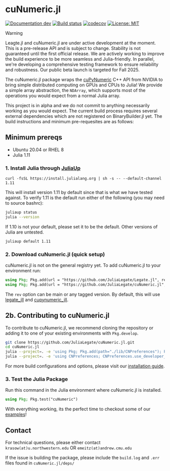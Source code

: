 # cuNumeric.jl

[![Documentation dev](https://img.shields.io/badge/docs-dev-blue.svg)](https://julialegate.github.io/cuNumeric.jl/dev/)
[![Build status](https://ci.appveyor.com/api/projects/status/973jtue9itgvvlc7?svg=true)](https://ci.appveyor.com/project/JuliaLegate/cunumeric-jl)
[![codecov](https://codecov.io/github/julialegate/cuNumeric.jl/branch/main/graph/badge.svg)](https://app.codecov.io/github/JuliaLegate/cuNumeric.jl)
[![License: MIT](https://img.shields.io/badge/License-MIT-green.svg)](https://opensource.org/licenses/MIT)

> [!WARNING]  
> Leagte.jl and cuNumeric.jl are under active development at the moment. This is a pre-release API and is subject to change. Stability is not guaranteed until the first official release. We are actively working to improve the build experience to be more seamless and Julia-friendly. In parallel, we're developing a comprehensive testing framework to ensure reliability and robustness. Our public beta launch is targeted for Fall 2025.

The cuNumeric.jl package wraps the [cuPyNumeric](https://github.com/nv-legate/cupynumeric) C++ API from NVIDIA to bring simple distributed computing on GPUs and CPUs to Julia! We provide a simple array abstraction, the `NDArray`, which supports most of the operations you would expect from a normal Julia array.

This project is in alpha and we do not commit to anything necessarily working as you would expect. The current build process requires several external dependencies which are not registered on BinaryBuilder.jl yet. The build instructions and minimum pre-requesites are as follows:

## Minimum prereqs
- Ubuntu 20.04 or RHEL 8
- Julia 1.11

### 1. Install Julia through [JuliaUp](https://github.com/JuliaLang/juliaup)
```
curl -fsSL https://install.julialang.org | sh -s -- --default-channel 1.11
```

This will install version 1.11 by default since that is what we have tested against. To verify 1.11 is the default run either of the following (you may need to source bashrc):
```bash
juliaup status
julia --version
```

If 1.10 is not your default, please set it to be the default. Other versions of Julia are untested.
```bash
juliaup default 1.11
```

### 2. Download cuNumeric.jl (quick setup)
cuNumeric.jl is not on the general registry yet. To add cuNumeric.jl to your environment run:
```julia
using Pkg; Pkg.add(url = "https://github.com/JuliaLegate/Legate.jl", rev = "main")
using Pkg; Pkg.add(url = "https://github.com/JuliaLegate/cuNumeric.jl", rev = "main")
```
The `rev` option can be main or any tagged version.  By default, this will use [legate_jll](https://github.com/JuliaBinaryWrappers/legate_jll.jl/) and [cupynumeric_jll](https://github.com/JuliaBinaryWrappers/cupynumeric_jll.jl/). 

## 2b. Contributing to cuNumeric.jl
To contribute to cuNumeric.jl, we recommend cloning the repository or adding it to one of your existing environments with `Pkg.develop`.
```bash
git clone https://github.com/JuliaLegate/cuNumeric.jl.git
cd cuNumeric.jl
julia --project=. -e 'using Pkg; Pkg.add(path="./lib/CNPreferences"); Pkg.develop(".")'
julia --project=. -e 'using CNPreferences; CNPreferences.use_developer_mode()'
```

For more build configurations and options, please visit our [installation guide](https://julialegate.github.io/cuNumeric.jl/dev/install/).

### 3. Test the Julia Package
Run this command in the Julia environment where cuNumeric.jl is installed.
```julia
using Pkg; Pkg.test("cuNumeric")
```
With everything working, its the perfect time to checkout some of our [examples](https://julialegate.github.io/cuNumeric.jl/dev/examples/)!


## Contact
For technical questions, please either contact 
`krasow(at)u.northwestern.edu` OR
`emeitz(at)andrew.cmu.edu`

If the issue is building the package, please include the `build.log` and `.err` files found in `cuNumeric.jl/deps/` 

